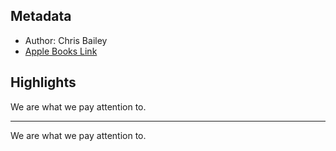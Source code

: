 ## Metadata
- Author: Chris Bailey
- [Apple Books Link](ibooks://assetid/FF7B55E9B784D0EA94FF99FFA8C7C82A)

## Highlights
We are what we pay attention to.

---
We are what we pay attention to.